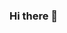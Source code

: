 ### Hi there 👋

<!--
**rohitdutta2510/rohitdutta2510** is a ✨ _special_ ✨ repository because its `README.md` (this file) appears on your GitHub profile.

Here are some ideas to get you started:


![Rohit Dutta' Github Stats](https://github-readme-stats.vercel.app/api?username=rohitdutta2510&show_icons=true&hide-border=true&theme=dracula)
- 🔭 I’m currently working on ...
- 🌱 I’m currently learning ...
- 👯 I’m looking to collaborate on ...
- 🤔 I’m looking for help with ...
- 💬 Ask me about ...
- 📫 How to reach me: ...
- 😄 Pronouns: ...
- ⚡ Fun fact: ...
-->
